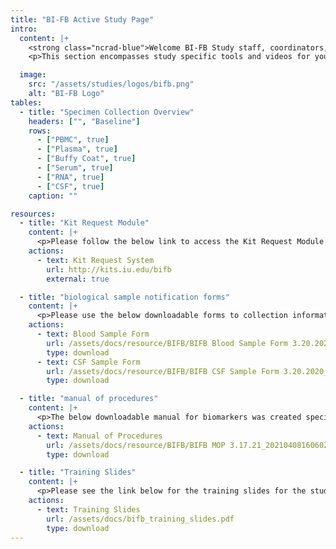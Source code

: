 ```yaml
---
title: "BI-FB Active Study Page"
intro:
  content: |+
    <strong class="ncrad-blue">Welcome BI-FB Study staff, coordinators, and PI's.</strong>
    <p>This section encompasses study specific tools and videos for your reference. If you have any questions, comments, or new ideas please contact NCRAD by <a href="mailto:mailto:alzstudy@iu.edu" class="link">email</a> or phone (800) 526-2839 or directly at (317) 278-1170.</p>

  image:
    src: "/assets/studies/logos/bifb.png"
    alt: "BI-FB Logo"
tables:
  - title: "Specimen Collection Overview"
    headers: ["", "Baseline"]
    rows:
      - ["PBMC", true]
      - ["Plasma", true]
      - ["Buffy Coat", true]
      - ["Serum", true]
      - ["RNA", true]
      - ["CSF", true]
    caption: ""

resources:
  - title: "Kit Request Module"
    content: |+
      <p>Please follow the below link to access the Kit Request Module. This link will direct you to a REDCap database where study coordinators and staff may request kits, individual supplies, and/or labels. Study related sites will use the same link for ordering supplies related to blood-based samples and for CSF. Please allow a total of two weeks for kit requests to be compiled and delivered to your site.</p>
    actions:
      - text: Kit Request System
        url: http://kits.iu.edu/bifb
        external: true

  - title: "biological sample notification forms"
    content: |+
      <p>Please use the below downloadable forms to collection information on specimen patient demographics, collection, and processing. We respectfully ask that all completed forms be emailed (alzstudy@iu.edu) or faxed (317-321-2003) prior to shipment. If you complete the form on the website, you can choose to have it emailed automatically to us. We also ask that all shipments include a hard copy of each sample form.</p>
    actions:
      - text: Blood Sample Form
        url: /assets/docs/resource/BIFB/BIFB Blood Sample Form 3.20.2020_20210408160602_869132.pdf
        type: download
      - text: CSF Sample Form
        url: /assets/docs/resource/BIFB/BIFB CSF Sample Form 3.20.2020_20210408160602_869351.pdf
        type: download

  - title: "manual of procedures"
    content: |+
      <p>The below downloadable manual for biomarkers was created specifically for the study. Please feel free to explore the manuals through the hyperlinked “Table of Contents”. Questions concerning any part of the manual may be directed to NCRAD at (alzstudy@iu.edu or 800-526-2839) for further clarification.</p>
    actions:
      - text: Manual of Procedures
        url: /assets/docs/resource/BIFB/BIFB MOP 3.17.21_20210408160602_868915.pdf
        type: download

  - title: "Training Slides"
    content: |+
      <p>Please see the link below for the training slides for the study.</p>
    actions:
      - text: Training Slides
        url: /assets/docs/bifb_training_slides.pdf
        type: download
---
```


